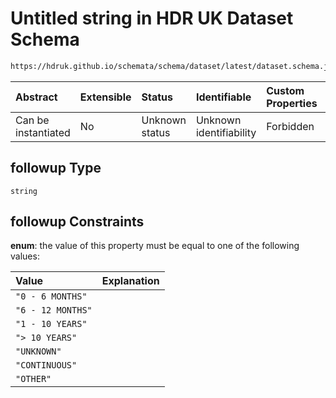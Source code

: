 # Untitled string in HDR UK Dataset Schema

```txt
https://hdruk.github.io/schemata/schema/dataset/latest/dataset.schema.json#/definitions/followup
```



| Abstract            | Extensible | Status         | Identifiable            | Custom Properties | Additional Properties | Access Restrictions | Defined In                                                                                        |
| :------------------ | :--------- | :------------- | :---------------------- | :---------------- | :-------------------- | :------------------ | :------------------------------------------------------------------------------------------------ |
| Can be instantiated | No         | Unknown status | Unknown identifiability | Forbidden         | Allowed               | none                | [dataset.schema.json*](../../../schema/dataset/latest/dataset.schema.json "open original schema") |

## followup Type

`string`

## followup Constraints

**enum**: the value of this property must be equal to one of the following values:

| Value             | Explanation |
| :---------------- | :---------- |
| `"0 - 6 MONTHS"`  |             |
| `"6 - 12 MONTHS"` |             |
| `"1 - 10 YEARS"`  |             |
| `"> 10 YEARS"`    |             |
| `"UNKNOWN"`       |             |
| `"CONTINUOUS"`    |             |
| `"OTHER"`         |             |
